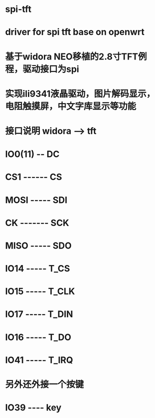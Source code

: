 # spi-tft
# driver for spi tft base on openwrt
#
# 基于widora NEO移植的2.8寸TFT例程，驱动接口为spi
# 实现ili9341液晶驱动，图片解码显示，电阻触摸屏，中文字库显示等功能
# 接口说明 widora --> tft
#         IO0(11) -- DC
#         CS1 ------ CS
#         MOSI ----- SDI
#         CK ------- SCK
#         MISO ----- SDO
#         IO14 ----- T_CS
#         IO15 ----- T_CLK
#         IO17 ----- T_DIN
#         IO16 ----- T_DO
#         IO41 ----- T_IRQ
#
# 另外还外接一个按键
# IO39 ---- key